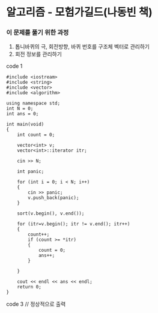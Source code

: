 # 알고리즘 - 모험가길드(나동빈 책)

### 이 문제를 풀기 위한 과정
1. 톱니바퀴의 극, 회전방향, 바퀴 번호를 구조체 벡터로 관리하기
2. 회전 정보를 관리하기

code 1

    #include <iostream>
	#include <string>
	#include <vector>
	#include <algorithm>

	using namespace std;
	int N = 0;
	int ans = 0;

	int main(void)
	{
		int count = 0;

		vector<int> v;
		vector<int>::iterator itr;

		cin >> N;

		int panic;

		for (int i = 0; i < N; i++)
		{
			cin >> panic;
			v.push_back(panic);
		}
		
		sort(v.begin(), v.end());

		for (itr=v.begin(); itr != v.end(); itr++)
		{
			count++;
			if (count >= *itr) 
			{
				count = 0;
				ans++;
			}
			
		}
		
		cout << endl << ans << endl;
		return 0;
	}

code 3 // 정상적으로 출력